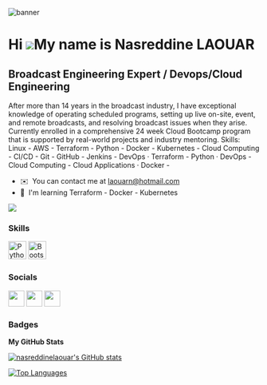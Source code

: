 ![banner](https://user-images.githubusercontent.com/115075943/215064395-9554bf19-c3f1-467f-a8d1-edee4d1ded8b.jpg)

Hi ![](https://user-images.githubusercontent.com/18350557/176309783-0785949b-9127-417c-8b55-ab5a4333674e.gif)My name is Nasreddine LAOUAR
=========================================================================================================================================

Broadcast Engineering Expert / Devops/Cloud Engineering
-------------------------------------------------------

After more than 14 years in the broadcast industry, I have exceptional knowledge of operating scheduled programs, setting up live on-site, event, and remote broadcasts, and resolving broadcast issues when they arise. Currently enrolled in a comprehensive 24 week Cloud Bootcamp program that is supported by real-world projects and industry mentoring. Skills: Linux - AWS - Terraform - Python - Docker - Kubernetes - Cloud Computing - CI/CD - Git - GitHub - Jenkins - DevOps · Terraform - Python · DevOps - Cloud Computing - Cloud Applications · Docker -

* ✉️  You can contact me at [laouarn@hotmail.com](mailto:laouarn@hotmail.com)
* 🧠  I'm learning Terraform - Docker - Kubernetes

<a href="https://www.github.com/nasreddinelaouar" target="_blank" rel="noreferrer"><img
src="https://img.shields.io/github/followers/nasreddinelaouar?logo=github&style=for-the-badge&color=0891b2&labelColor=1c1917" /></a>

### Skills


<p align="left">
<a href="https://www.python.org/" target="_blank" rel="noreferrer"><img src="https://raw.githubusercontent.com/danielcranney/readme-generator/main/public/icons/skills/python-colored.svg" width="36" height="36" alt="Python" /></a>
<a href="https://getbootstrap.com/" target="_blank" rel="noreferrer"><img src="https://raw.githubusercontent.com/danielcranney/readme-generator/main/public/icons/skills/bootstrap-colored.svg" width="36" height="36" alt="Bootstrap" /></a>
</p>


### Socials

<p align="left"> <a href="https://www.github.com/nasreddinelaouar" target="_blank" rel="noreferrer"><img src="https://raw.githubusercontent.com/danielcranney/readme-generator/main/public/icons/socials/github.svg" width="32" height="32" /></a> <a href="https://www.linkedin.com/in/nasreddinelaouar" target="_blank" rel="noreferrer"><img src="https://raw.githubusercontent.com/danielcranney/readme-generator/main/public/icons/socials/linkedin.svg" width="32" height="32" /></a> <a href="http://www.medium.com/laouarn" target="_blank" rel="noreferrer"><img src="https://raw.githubusercontent.com/danielcranney/readme-generator/main/public/icons/socials/medium.svg" width="32" height="32" /></a></p>

### Badges

<b>My GitHub Stats</b>

<a href="http://www.github.com/nasreddinelaouar"><img src="https://github-readme-stats.vercel.app/api?username=nasreddinelaouar&show_icons=true&hide=&count_private=true&title_color=0891b2&text_color=ffffff&icon_color=0891b2&bg_color=1c1917&hide_border=true&show_icons=true" alt="nasreddinelaouar's GitHub stats" /></a>

<a href="https://github.com/nasreddinelaouar" align="left"><img src="https://github-readme-stats.vercel.app/api/top-langs/?username=nasreddinelaouar&langs_count=10&title_color=0891b2&text_color=ffffff&icon_color=0891b2&bg_color=1c1917&hide_border=true&locale=en&custom_title=Top%20%Languages" alt="Top Languages" /></a>
